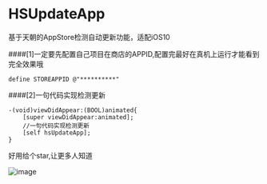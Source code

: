 # HSUpdateApp
基于天朝的AppStore检测自动更新功能，适配iOS10

####[1]一定要先配置自己项目在商店的APPID,配置完最好在真机上运行才能看到完全效果哦

```
define STOREAPPID @"**********"
```
####[2]一句代码实现检测更新


```
-(void)viewDidAppear:(BOOL)animated{
    [super viewDidAppear:animated];
    //一句代码实现检测更新
    [self hsUpdateApp];
}
```

好用给个star,让更多人知道

![image](https://github.com/wolfhous/HSUpdateApp/blob/master/hsupdateapp/hsupdateapp/QQ20160503-0.png)
